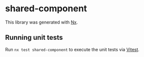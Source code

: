 # shared-component

This library was generated with [Nx](https://nx.dev).

## Running unit tests

Run `nx test shared-component` to execute the unit tests via [Vitest](https://vitest.dev/).
